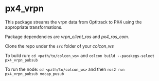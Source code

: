 # px4_vrpn
This package streams the vrpn data from Optitrack to PX4 using the appropriate transformations. 

Package dependencies are _vrpn_client_ros_ and _px4_ros_com._ 

Clone the repo under the `src` folder of your _colcon_ws_

To build run:
`cd <path/to/colcon_ws>`
and 
`colcon build --pacakegs-select px4_vrpn_pubsub`

To run the node:
`cd <path/to/colcon_ws>`
and then
`ros2 run px4_vrpn_pubsub mocap_pusub`
